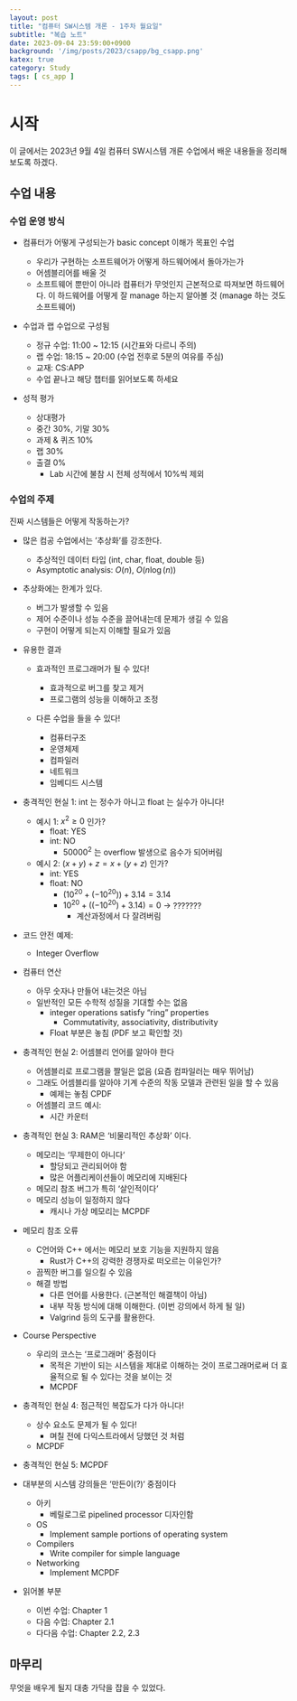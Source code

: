 ```yaml
---
layout: post
title: "컴퓨터 SW시스템 개론 - 1주차 월요일"
subtitle: "복습 노트"
date: 2023-09-04 23:59:00+0900
background: '/img/posts/2023/csapp/bg_csapp.png'
katex: true
category: Study
tags: [ cs_app ]
---
```


# 시작

이 글에서는 2023년 9월 4일 컴퓨터 SW시스템 개론 수업에서 배운 내용들을 정리해보도록 하겠다.

## 수업 내용

### 수업 운영 방식

- 컴퓨터가 어떻게 구성되는가 basic concept 이해가 목표인 수업
  - 우리가 구현하는 소프트웨어가 어떻게 하드웨어에서 돌아가는가
  - 어셈블리어를 배울 것
  - 소프트웨어 뿐만이 아니라 컴퓨터가 무엇인지 근본적으로 따져보면 하드웨어다. 이 하드웨어를 어떻게 잘 manage 하는지 알아볼 것 (manage 하는 것도 소프트웨어)

- 수업과 랩 수업으로 구성됨
  - 정규 수업: 11:00 ~ 12:15 (시간표와 다르니 주의)
  - 랩 수업: 18:15 ~ 20:00 (수업 전후로 5분의 여유를 주심)
  - 교재: CS:APP
  - 수업 끝나고 해당 챕터를 읽어보도록 하세요

- 성적 평가
  - 상대평가
  - 중간 30%, 기말 30%
  - 과제 & 퀴즈 10%
  - 랩 30%
  - 출결 0%
    - Lab 시간에 불참 시 전체 성적에서 10%씩 제외

### 수업의 주제

진짜 시스템들은 어떻게 작동하는가?

  - 많은 컴공 수업에서는 ’추상화’를 강조한다.
    - 추상적인 데이터 타입 (int, char, float, double 등)
    - Asymptotic analysis: $O(n)$, $O(n \log (n))$

  - 추상화에는 한계가 있다.
    - 버그가 발생할 수 있음
    - 제어 수준이나 성능 수준을 끌어내는데 문제가 생길 수 있음
    - 구현이 어떻게 되는지 이해할 필요가 있음

  - 유용한 결과
    - 효과적인 프로그래머가 될 수 있다!
      - 효과적으로 버그를 찾고 제거
      - 프로그램의 성능을 이해하고 조정

    - 다른 수업을 들을 수 있다!
      - 컴퓨터구조
      - 운영체제
      - 컴파일러
      - 네트워크
      - 임베디드 시스템

- 충격적인 현실 1: int 는 정수가 아니고 float 는 실수가 아니다!
  - 예시 1: $x^2 \geq 0$ 인가?
    - float: YES
    - int: NO
      - $50000^2$ 는 overflow 발생으로 음수가 되어버림
  - 예시 2: $(x+y)+z = x+(y+z)$ 인가?
    - int: YES
    - float: NO
      - $(10^{20} + (-10^{20})) + 3.14 = 3.14$
      - $10^{20} + ((-10^{20}) + 3.14) = 0$ -> ???????
        - 계산과정에서 다 잘려버림
- 코드 안전 예제:
  - Integer Overflow

- 컴퓨터 연산
  - 아무 숫자나 만들어 내는것은 아님
  - 일반적인 모든 수학적 성질을 기대할 수는 없음
    - integer operations satisfy “ring” properties
      - Commutativity, associativity, distributivity
    - Float 부분은 놓침 (PDF 보고 확인할 것)

- 충격적인 현실 2: 어셈블리 언어를 알아야 한다
  - 어셈블리로 프로그램을 짤일은 없음 (요즘 컴파일러는 매우 뛰어남)
  - 그래도 어셈블리를 알아야 기계 수준의 작동 모델과 관련된 일을 할 수 있음
    - 예제는 놓침 CPDF
  - 어셈블리 코드 예시:
    - 시간 카운터

- 충격적인 현실 3: RAM은 ‘비물리적인 추상화’ 이다.
  - 메모리는 ‘무제한이 아니다‘
    - 할당되고 관리되어야 함
    - 많은 어플리케이션들이 메모리에 지배된다
  - 메모리 참조 버그가 특히 ‘살인적이다’
  - 메모리 성능이 일정하지 않다
    - 캐시나 가상 메모리는 MCPDF

- 메모리 참조 오류
  - C언어와 C++ 에서는 메모리 보호 기능을 지원하지 않음
    - Rust가 C++의 강력한 경쟁자로 떠오르는 이유인가?
  - 끔찍한 버그를 일으킬 수 있음
  - 해결 방법
    - 다른 언어를 사용한다. (근본적인 해결책이 아님)
    - 내부 작동 방식에 대해 이해한다. (이번 강의에서 하게 될 일)
    - Valgrind 등의 도구를 활용한다.

- Course Perspective
  - 우리의 코스는 ‘프로그래머’ 중점이다
    - 목적은 기반이 되는 시스템을 제대로 이해하는 것이 프로그래머로써 더 효율적으로 될 수 있다는 것을 보이는 것
    - MCPDF

- 충격적인 현실 4: 점근적인 복잡도가 다가 아니다!
  - 상수 요소도 문제가 될 수 있다!
    - 며칠 전에 다익스트라에서 당했던 것 처럼
  - MCPDF

- 충격적인 현실 5: MCPDF

- 대부분의 시스템 강의들은 ‘만든이(?)‘ 중점이다
  - 아키
    - 베릴로그로 pipelined processor 디자인함
  - OS
    - Implement sample portions of operating system
  - Compilers
    - Write compiler for simple language
  - Networking
    - Implement MCPDF

- 읽어볼 부분
  - 이번 수업: Chapter 1
  - 다음 수업: Chapter 2.1
  - 다다음 수업: Chapter 2.2, 2.3

## 마무리

무엇을 배우게 될지 대충 가닥을 잡을 수 있었다.
